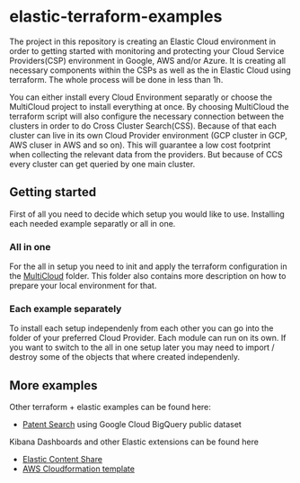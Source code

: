 # elastic-terraform-examples

The project in this repository is creating an Elastic Cloud environment in order to getting started with monitoring and protecting your Cloud Service Providers(CSP) environment in Google, AWS and/or Azure. It is creating all necessary components within the CSPs as well as the in Elastic Cloud using terraform. The whole process will be done in less than 1h. 

You can either install every Cloud Environment separatly or choose the MultiCloud project to install everything at once. By choosing MultiCloud the terraform script will also configure the necessary connection between the clusters in order to do Cross Cluster Search(CSS). Because of that each cluster can live in its own Cloud Provider environment (GCP cluster in GCP, AWS cluser in AWS and so on). This will guarantee a low cost footprint when collecting the relevant data from the providers. But because of CCS every cluster can get queried by one main cluster. 

## Getting started

First of all you need to decide which setup you would like to use. Installing each needed example separatly or all in one.

### All in one

For the all in setup you need to init and apply the terraform configuration in the [MultiCloud](MultiCloud) folder. This folder also contains more description on how to prepare your local environment for that.

### Each example separately

To install each setup independenly from each other you can go into the folder of your preferred Cloud Provider. Each module can run on its own. 
If you want to switch to the all in one setup later you may need to import / destroy some of the objects that where created independenly.

## More examples

Other terraform + elastic examples can be found here:
- [Patent Search](https://github.com/MarxDimitri/solution-accelerators/tree/main/patent-search) using Google Cloud BigQuery public dataset

Kibana Dashboards and other Elastic extensions can be found here
- [Elastic Content Share](https://elastic-content-share.eu/)
- [AWS Cloudformation template](https://elastic-content-share.eu/blog/how-to-create-elastic-cloud-cluster-via-aws-cloud-formation-template/)

 
